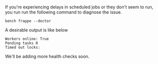 <!-- markdown -->

If you're experiencing delays in scheduled jobs or they don't seem to run, you run run the following command to diagnose the issue.

`bench frappe --doctor`

A desirable output is like below


	Workers online: True
	Pending tasks 0
	Timed out locks:


We'll be adding more health checks soon.
